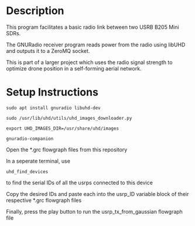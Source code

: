# Description

This program facilitates a basic radio link between two USRB B205 Mini SDRs.

The GNURadio receiver program reads power from the radio using libUHD and outputs it to a ZeroMQ socket.

This is part of a larger project which uses the radio signal strength to optimize drone position in a self-forming aerial network.



# Setup Instructions

```
sudo apt install gnuradio libuhd-dev

sudo /usr/lib/uhd/utils/uhd_images_downloader.py

export UHD_IMAGES_DIR=/usr/share/uhd/images

gnuradio-companion
```

Open the *.grc flowgraph files from this repository

In a seperate terminal, use
```
uhd_find_devices
```
to find the serial IDs of all the usrps connected to this device

Copy the desired IDs and paste each into the usrp_ID variable block of their respective *.grc flowgraph files

Finally, press the play button to run the usrp_tx_from_gaussian flowgraph file
